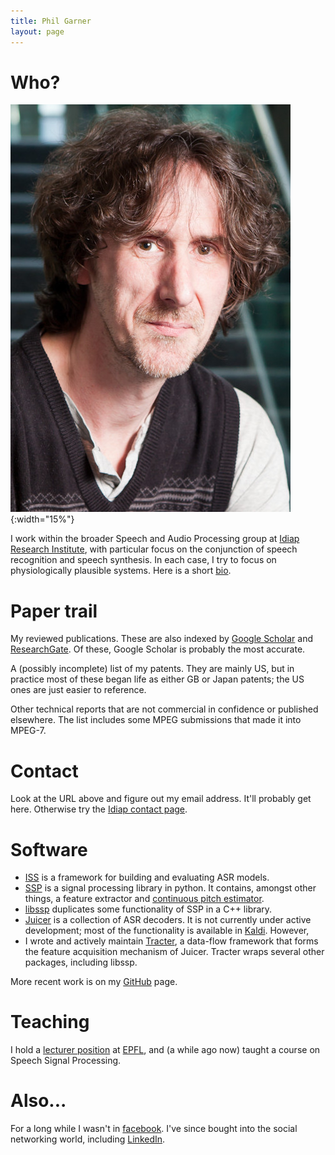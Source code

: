 ```yaml
---
title: Phil Garner
layout: page
---
```


# Who?

![Mugshot](assets/mugshot.jpg){:width="15%"}

I work within the broader Speech and Audio Processing group at
[Idiap Research Institute](http://www.idiap.ch/), with particular focus on the
conjunction of speech recognition and speech synthesis.  In each case, I try to
focus on physiologically plausible systems. Here is a short [bio](ieee-bio).

# Paper trail

My reviewed publications. These are also indexed by
[Google Scholar](http://scholar.google.ch/citations?user=KyNTbPkAAAAJ) and
[ResearchGate](http://www.researchgate.net/profile/Philip_Garner).  Of these,
Google Scholar is probably the most accurate.

A (possibly incomplete) list of my patents. They are mainly US, but in practice
most of these began life as either GB or Japan patents; the US ones are just
easier to reference.

Other technical reports that are not commercial in confidence or published
elsewhere. The list includes some MPEG submissions that made it into MPEG-7.

# Contact

Look at the URL above and figure out my email address. It'll probably get
here. Otherwise try the
[Idiap contact page](http://www.idiap.ch/en/people/directory/306).

# Software

* [ISS](https://github.com/idiap/iss) is a framework for building and
evaluating ASR models.
* [SSP](https://github.com/idiap/ssp) is a signal processing library in python.
It contains, amongst other things, a feature extractor and
[continuous pitch estimator](http://publications.idiap.ch/index.php/publications/show/2451).
* [libssp](https://github.com/idiap/libssp) duplicates some functionality of
SSP in a C++ library.
* [Juicer](http://juicer.amiproject.org/juicer) is a collection of ASR decoders.  It is not currently under active development; most of the functionality is available in [Kaldi](http://kaldi-asr.org).  However,
* I wrote and actively maintain
[Tracter](http://juicer.amiproject.org/tracter), a data-flow framework that
forms the feature acquisition mechanism of Juicer.  Tracter wraps several other
packages, including libssp.

More recent work is on my [GitHub](http://github.com/pgarner) page.

# Teaching

I hold a [lecturer position](http://people.epfl.ch/philip.garner) at [EPFL](http://www.epfl.ch/), and (a while ago now) taught a course on
Speech Signal Processing.

# Also...

For a long while I wasn't in [facebook](facebook). I've since bought into the
social networking world, including
[LinkedIn](http://www.linkedin.com/in/philipngarner).
